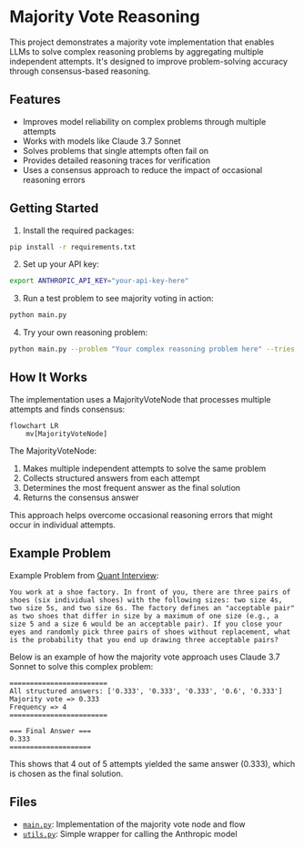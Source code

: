 # Majority Vote Reasoning

This project demonstrates a majority vote implementation that enables LLMs to solve complex reasoning problems by aggregating multiple independent attempts. It's designed to improve problem-solving accuracy through consensus-based reasoning.

## Features

- Improves model reliability on complex problems through multiple attempts
- Works with models like Claude 3.7 Sonnet
- Solves problems that single attempts often fail on
- Provides detailed reasoning traces for verification
- Uses a consensus approach to reduce the impact of occasional reasoning errors

## Getting Started

1. Install the required packages:
```bash
pip install -r requirements.txt
```

2. Set up your API key:
```bash
export ANTHROPIC_API_KEY="your-api-key-here"
```

3. Run a test problem to see majority voting in action:
```bash
python main.py
```

4. Try your own reasoning problem:
```bash
python main.py --problem "Your complex reasoning problem here" --tries 5
```

## How It Works

The implementation uses a MajorityVoteNode that processes multiple attempts and finds consensus:

```mermaid
flowchart LR
    mv[MajorityVoteNode] 
```

The MajorityVoteNode:
1. Makes multiple independent attempts to solve the same problem
2. Collects structured answers from each attempt
3. Determines the most frequent answer as the final solution
4. Returns the consensus answer

This approach helps overcome occasional reasoning errors that might occur in individual attempts.

## Example Problem

Example Problem from [Quant Interview](https://www.youtube.com/watch?v=SCP7JptxPU0):

```
You work at a shoe factory. In front of you, there are three pairs of shoes (six individual shoes) with the following sizes: two size 4s, two size 5s, and two size 6s. The factory defines an "acceptable pair" as two shoes that differ in size by a maximum of one size (e.g., a size 5 and a size 6 would be an acceptable pair). If you close your eyes and randomly pick three pairs of shoes without replacement, what is the probability that you end up drawing three acceptable pairs?
```

Below is an example of how the majority vote approach uses Claude 3.7 Sonnet to solve this complex problem:

```
========================
All structured answers: ['0.333', '0.333', '0.333', '0.6', '0.333']
Majority vote => 0.333
Frequency => 4
========================

=== Final Answer ===
0.333
====================
```

This shows that 4 out of 5 attempts yielded the same answer (0.333), which is chosen as the final solution.

## Files

- [`main.py`](./main.py): Implementation of the majority vote node and flow
- [`utils.py`](./utils.py): Simple wrapper for calling the Anthropic model